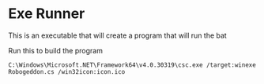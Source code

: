 # Exe Runner
This is an executable that will create a program that will run the bat

Run this to build the program
```
C:\Windows\Microsoft.NET\Framework64\v4.0.30319\csc.exe /target:winexe Robogeddon.cs /win32icon:icon.ico
```
